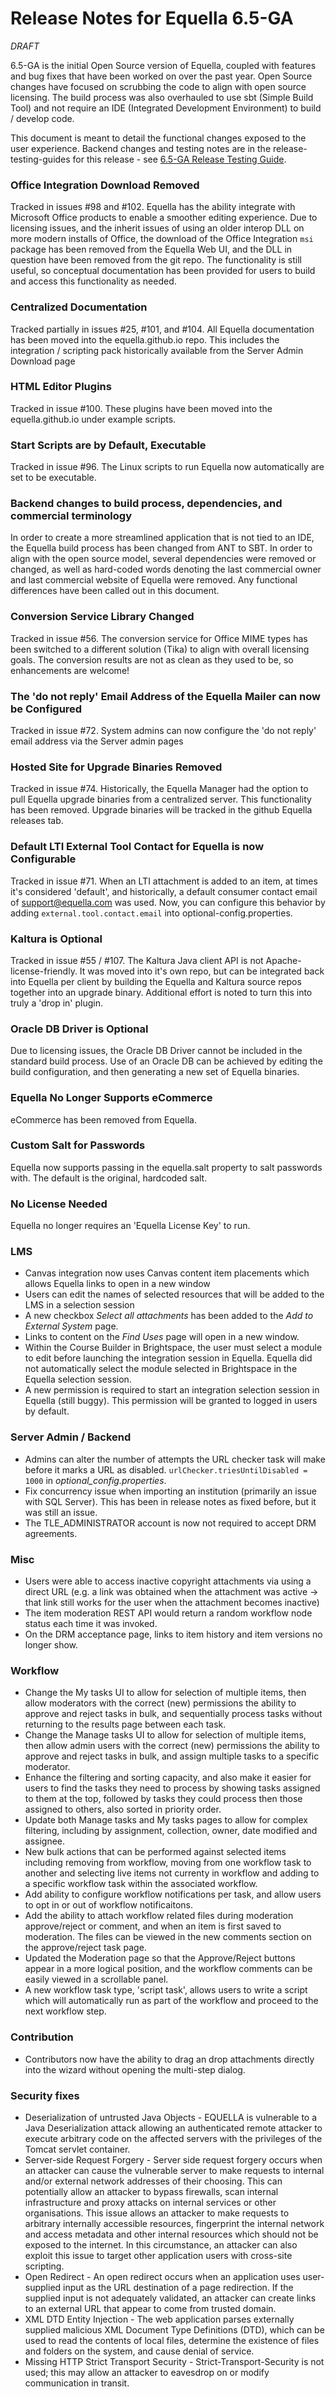 # Release Notes for Equella 6.5-GA

*_DRAFT_*

6.5-GA is the initial Open Source version of Equella, coupled with features and bug fixes that have been worked on over the past year.  Open Source changes have focused on scrubbing the code to align with open source licensing.  The build process was also overhauled to use sbt (Simple Build Tool) and not require an IDE (Integrated Development Environment) to build / develop code. 

This document is meant to detail the functional changes exposed to the user experience.  Backend changes and testing notes are in the release-testing-guides for this release - see [6.5-GA Release Testing Guide](https://github.com/equella/equella.github.io/blob/master/release-testing-guides/ReleaseTestingGuide-6.5-GA.md).

### Office Integration Download Removed
Tracked in issues #98 and #102.  Equella has the ability integrate with Microsoft Office products to enable a smoother editing experience.  Due to licensing issues, and the inherit issues of using an older interop DLL on more modern installs of Office, the download of the Office Integration ```msi``` package has been removed from the Equella Web UI, and the DLL in question have been removed from the git repo.  The functionality is still useful, so conceptual documentation has been provided for users to build and access this functionality as needed.

### Centralized Documentation
Tracked partially in issues #25, #101, and #104.  All Equella documentation has been moved into the equella.github.io repo.  This includes the integration / scripting pack historically available from the Server Admin Download page

### HTML Editor Plugins
Tracked in issue #100.  These plugins have been moved into the equella.github.io under example scripts.

### Start Scripts are by Default, Executable
Tracked in issue #96.  The Linux scripts to run Equella now automatically are set to be executable.

### Backend changes to build process, dependencies, and commercial terminology
In order to create a more streamlined application that is not tied to an IDE, the Equella build process has been changed from ANT to SBT.  In order to align with the open source model, several dependencies were removed or changed, as well as hard-coded words denoting the last commercial owner and last commercial website of Equella were removed.  Any functional differences have been called out in this document.



### Conversion Service Library Changed
Tracked in issue #56.  The conversion service for Office MIME types has been switched to a different solution (Tika) to align with overall licensing goals.  The conversion results are not as clean as they used to be, so enhancements are welcome!

### The 'do not reply' Email Address of the Equella Mailer can now be Configured
Tracked in issue #72.  System admins can now configure the 'do not reply' email address via the Server admin pages

### Hosted Site for Upgrade Binaries Removed 
Tracked in issue #74.  Historically, the Equella Manager had the option to pull Equella upgrade binaries from a centralized server.  This functionality has been removed.  Upgrade binaries will be tracked in the github Equella releases tab.

### Default LTI External Tool Contact for Equella is now Configurable
Tracked in issue #71.  When an LTI attachment is added to an item, at times it's considered 'default', and historically, a default consumer contact email of support@equella.com was used.  Now, you can configure this behavior by adding ```external.tool.contact.email``` into optional-config.properties.

### Kaltura is Optional
Tracked in issue #55 / #107.  The Kaltura Java client API is not Apache-license-friendly.  It was moved into it's own repo, but can be integrated back into Equella per client by building the Equella and Kaltura source repos together into an upgrade binary.  Additional effort is noted to turn this into truly a 'drop in' plugin.

### Oracle DB Driver is Optional
Due to licensing issues, the Oracle DB Driver cannot be included in the standard build process.  Use of an Oracle DB can be achieved by editing the build configuration, and then generating a new set of Equella binaries.

### Equella No Longer Supports eCommerce
eCommerce has been removed from Equella.

### Custom Salt for Passwords
Equella now supports passing in the equella.salt property to salt passwords with.  The default is the original, hardcoded salt.

### No License Needed
Equella no longer requires an 'Equella License Key' to run.

### LMS
* Canvas integration now uses Canvas content item placements which allows Equella links to open in a new window
* Users can edit the names of selected resources that will be added to the LMS in a selection session
* A new checkbox _Select all attachments_ has been added to the _Add to External System_ page.
* Links to content on the _Find Uses_ page will open in a new window.
* Within the Course Builder in Brightspace, the user must select a module to edit before launching the integration 
session in Equella. Equella did not automatically select the module selected in Brightspace in the Equella selection session.
* A new permission is required to start an integration selection session in Equella (still buggy).  This permission will be granted to logged in users by default.

### Server Admin / Backend
* Admins can alter the number of attempts the URL checker task will make before it marks a URL as disabled. ```urlChecker.triesUntilDisabled = 1000``` in _optional_config.properties_.
* Fix concurrency issue when importing an institution (primarily an issue with SQL Server).  This has been in release notes as fixed before, but it was still an issue.
* The TLE_ADMINISTRATOR account is now not required to accept DRM agreements.

### Misc
* Users were able to access inactive copyright attachments via using a direct URL (e.g. a link was obtained when the attachment was active -> that link still works for the user when the attachment becomes inactive)
* The item moderation REST API would return a random workflow node status each time it was invoked.
* On the DRM acceptance page, links to item history and item versions no longer show.

### Workflow
* Change the My tasks UI to allow for selection of multiple items, then allow moderators with the correct (new) permissions the ability to approve and reject tasks in bulk, and sequentially process tasks without returning to the results page between each task.
* Change the Manage tasks UI to allow for selection of multiple items, then allow admin users with the correct (new) permissions the ability to approve and reject tasks in bulk, and assign multiple tasks to a specific moderator.
* Enhance the filtering and sorting capacity, and also make it easier for users to find the tasks they need to process by showing tasks assigned to them at the top, followed by tasks they could process then those assigned to others, also sorted in priority order.
* Update both Manage tasks and My tasks pages to allow for complex filtering, including by assignment, collection, owner, date modified and assignee.
* New bulk actions that can be performed against selected items including removing from workflow, moving from one workflow task to another and selecting live items not currenty in workflow and adding to a specific workflow task within the associated workflow.
* Add ability to configure workflow notifications per task, and allow users to opt in or out of workflow notificaitons.
* Add the ability to attach workflow related files during moderation approve/reject or comment, and when an item is first saved to moderation. The files can be viewed in the new comments section on the approve/reject task page.
* Updated the Moderation page so that the Approve/Reject buttons appear in a more logical position, and the workflow comments can be easily viewed in a scrollable panel.
* A new workflow task type, 'script task', allows users to write a script which will automatically run as part of the workflow and proceed to the next workflow step.

### Contribution
* Contributors now have the ability to drag an drop attachments directly into the wizard without opening the multi-step dialog.


### Security fixes
* Deserialization of untrusted Java Objects - EQUELLA is vulnerable to a Java Deserialization attack allowing an authenticated remote attacker to execute arbitrary code on the affected servers with the privileges of the Tomcat servlet container.
* Server-side Request Forgery - Server side request forgery occurs when an attacker can cause the vulnerable server to make requests to internal and/or external network addresses of their choosing. This can potentially allow an attacker to bypass firewalls, scan internal infrastructure and proxy attacks on internal services or other organisations. This issue allows an attacker to make requests to arbitrary internally accessible resources, fingerprint the internal network and access metadata and other internal resources which should not be exposed to the internet. In this circumstance, an attacker can also exploit this issue to target other application users with cross-site scripting.
* Open Redirect - An open redirect occurs when an application uses user-supplied input as the URL destination of a page redirection. If the supplied input is not adequately validated, an attacker can create links to an external URL that appear to come from
trusted domain.
* XML DTD Entity Injection - The web application parses externally supplied malicious XML Document Type Definitions (DTD), which can be used to read the contents of local files, determine the existence of files and folders on the system, and cause denial of service.
* Missing HTTP Strict Transport Security - Strict-Transport-Security is not used; this may allow an attacker to eavesdrop on or modify communication in transit.
